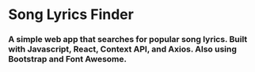 #  Song Lyrics Finder

###  A simple web app that searches for popular song lyrics.  Built with Javascript, React, Context API, and Axios.  Also using Bootstrap and Font Awesome.  